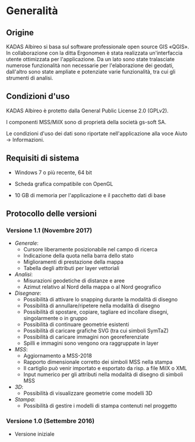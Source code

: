 # Generalità

## Origine

KADAS Albireo si basa sul software professionale open source GIS «QGIS». In collaborazione con la ditta Ergonomen è stata realizzata un'interfaccia utente ottimizzata per l'applicazione. Da un lato sono state tralasciate numerose funzionalità non necessarie per l'elaborazione dei geodati, dall'altro sono state ampliate e potenziate varie funzionalità, tra cui gli strumenti di analisi.

## Condizioni d'uso

KADAS Albireo è protetto dalla General Public License 2.0 (GPLv2).

I componenti MSS/MilX sono di proprietà della società gs-soft SA.

Le condizioni d'uso dei dati sono riportate nell'applicazione alla voce Aiuto → Informazioni.

##  Requisiti di sistema

-   Windows 7 o più recente, 64 bit

-   Scheda grafica compatibile con OpenGL

-   10 GB di memoria per l'applicazione e il pacchetto dati di base


## Protocollo delle versioni

### Versione 1.1 (Novembre 2017)
* *Generale*:
    - Cursore liberamente posizionabile nel campo di ricerca
    - Indicazione della quota nella barra dello stato
    - Miglioramenti di prestazione della mappa
    - Tabella degli attributi per layer vettoriali
* *Analisi*:
    - Misurazioni geodetiche di distanze e aree
    - Azimut relativo al Nord della mappa o al Nord geografico
* *Disegnare*:
    - Possibilità di attivare lo snapping durante la modalità di disegno
    - Possibilità di annullare/ripetere nella modalità di disegno
    - Possibilità di spostare, copiare, tagliare ed incollare disegni, singolarmente o in gruppo
    - Possibilità di continuare geometrie esistenti
    - Possibilità di caricare grafiche SVG (tra cui simboli SymTaZ)
    - Possibilità di caricare immagini non georeferenziate
    - Spilli e immagini sono vengono ora raggruppate in layer
* *MSS*:
    - Aggiornamento a MSS-2018
    - Rapporto dimensionale corretto dei simboli MSS nella stampa
    - Il cartiglio può venir importato e esportato da risp. a file MilX o XML
    - Input numerico per gli attributi nella modalità di disegno di simboli MSS
* *3D*:
    - Possibilità di visualizzare geometrie come modelli 3D
* *Stampa*:
    - Possibilità di gestire i modelli di stampa contenuti nel proggetto

### Versione 1.0 (Settembre 2016)
* Versione iniziale
